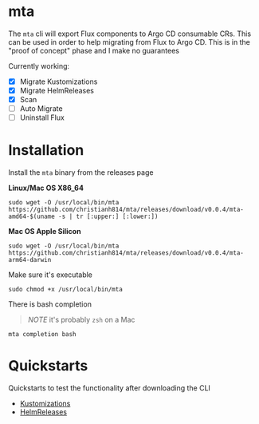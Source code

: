 # mta

The `mta` cli will export Flux components to Argo CD consumable
CRs. This can be used in order to help migrating from Flux to Argo
CD. This is in the "proof of concept" phase and I make no guarantees

Currently working:

- [x] Migrate Kustomizations
- [x] Migrate HelmReleases
- [x] Scan
- [ ] Auto Migrate
- [ ] Uninstall Flux

# Installation

Install the `mta` binary from the releases page

__Linux/Mac OS X86_64__

```shell
sudo wget -O /usr/local/bin/mta https://github.com/christianh814/mta/releases/download/v0.0.4/mta-amd64-$(uname -s | tr [:upper:] [:lower:])
```

__Mac OS Apple Silicon__

```shell
sudo wget -O /usr/local/bin/mta https://github.com/christianh814/mta/releases/download/v0.0.4/mta-arm64-darwin
```

Make sure it's executable

```shell
sudo chmod +x /usr/local/bin/mta
```

There is bash completion

> *NOTE* it's probably `zsh` on a Mac

```shell
mta completion bash
```

# Quickstarts

Quickstarts to test the functionality after downloading the CLI

* [Kustomizations](docs/kustomizations.md)
* [HelmReleases](docs/helmreleases.md)
